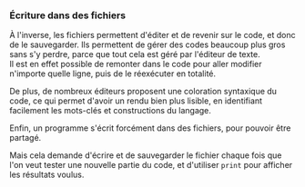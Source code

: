 ### Écriture dans des fichiers

À l'inverse, les fichiers permettent d'éditer et de revenir sur le code, et donc de le sauvegarder.
Ils permettent de gérer des codes beaucoup plus gros sans s'y perdre, parce que tout cela est géré par l'éditeur de texte.  
Il est en effet possible de remonter dans le code pour aller modifier n'importe quelle ligne, puis de le réexécuter en totalité.

De plus, de nombreux éditeurs proposent une coloration syntaxique du code, ce qui permet d'avoir un rendu bien plus lisible, en identifiant facilement les mots-clés et constructions du langage.

Enfin, un programme s'écrit forcément dans des fichiers, pour pouvoir être partagé.

Mais cela demande d'écrire et de sauvegarder le fichier chaque fois que l'on veut tester une nouvelle partie du code, et d'utiliser `print` pour afficher les résultats voulus.

